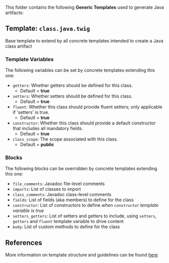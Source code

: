 This folder contains the following **Generic Templates** used to generate Java artifacts:

## Template: `class.java.twig`
Base template to extend by all concrete templates intended to create a Java class artifact

### Template Variables
The following variables can be set by concrete templates extending this one:
- `getters`: Whether getters should be defined for this class. 
   - Default = **true**
- `setters`: Whether setters should be defined for this class. 
   - Default = **true**
- `fluent`: Whether this class should provide fluent setters; only applicable if 'setters' is true.
   - Default = **true**
- `constructor`: Whether this class should provide a default constructor that includes all mandatory fields.
   - Default = **true**
- `class_scope`: The scope associated with this class.
   - Default = **public**
   
### Blocks
The following blocks can be overridden by concrete templates extending this one:
- `file_comments`: Javadoc file-level comments
- `imports`: List of classes to import
- `class_comments`: Javadoc class-level comments
- `fields`: List of fields (aka members) to define for the class
- `constructor`: List of constructors to define *when `constructor` template variable is true*
- `setters_getters`: List of setters and getters to include, using `setters`, `getters` and `fluent` template variable to drive content
- `body`: List of custom methods to define for the class

## References
More information on template structure and guidelines can be found [here](../../../../doc/StructureAndGuidelines.md)
